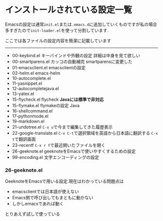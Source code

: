 # インストールされている設定一覧 #
Emacsの設定は通常`init.el`または`.emacs.d`に追加していくものですが私の場合多すぎたので`init-loader.el`を使って分割しています.

ここでは各ファイルの設定内容を簡潔に記載しています

- - -

 * 00-keybind.el  キーバインドや外観の設定 詳細は中身を見て欲しい
 * 00-smartparens.el  カッコの自動補完 smartparensに変更した
 * 01-emacsclient.el  emacsclientの設定
 * 02-helm.el  emacs-helm
 * 10-autocomplete.el
 * 11-yasnippet.el
 * 12-autocompletejava.el
 * 13-yatex.el
 * 15-flycheck.el  flycheck **Javaには標準で非対応**
 * 15-flymake.el   flymakeの設定 Java
 * 16-shellcommand.el
 * 17-pythonmode.el
 * 19-markdown.el
 * 21-undotree.el  `C-x u`で今まで編集してきた履歴表示
 * 22-google-translate.el `C-x C-t`で選択領域を英語から日本語に翻訳する `C-x t`で翻訳画面
 * 23-recentf  `C-x r f`で最近開いたファイルを開く
 * 26-geeknote.el geeknoteをEmacsで使いやすくするための設定
 * 99-encoding.el  文字エンコーディングの設定

### 26-geeknote.el ###
GeeknoteをEmacsで用いる設定.現在はわかっている問題点は
 * emacsclientでは日本語が使えない
 * Emacs側で呼び出してもまともに動かない
 * しかしemacsであれば動く

とりあえず試しで使っている

